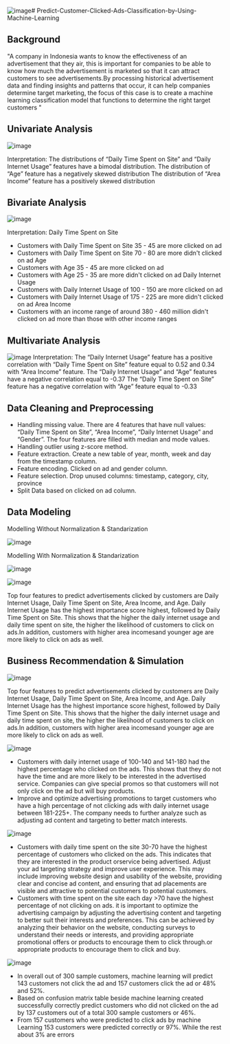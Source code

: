 ![image](https://github.com/Yasmin63/Predict-Customer-Clicked-Ads-Classification-by-Using-Machine-Learning/assets/146631940/f8147632-7efb-475f-81d0-2378dd507f65)# Predict-Customer-Clicked-Ads-Classification-by-Using-Machine-Learning

## Background
"A company in Indonesia wants to know the effectiveness of an advertisement that they air, this is important for companies to be able to know how much the advertisement is marketed so that it can attract customers to see advertisements.By processing historical advertisement data and finding insights and patterns that occur, it can help companies determine target marketing, the focus of this case is to create a machine learning classification model that functions to determine the right target customers "



## Univariate Analysis
![image](https://github.com/Yasmin63/Predict-Customer-Clicked-Ads-Classification-by-Using-Machine-Learning/assets/146631940/48023c83-53e1-4012-aad3-aa0780c6fea2)

Interpretation:
The distributions of “Daily Time Spent on Site” and “Daily Internet Usage” features have a bimodal distribution.
The distribution of “Age” feature has a negatively skewed distribution
The distribution of “Area Income” feature has a positively skewed distribution



## Bivariate Analysis
![image](https://github.com/Yasmin63/Predict-Customer-Clicked-Ads-Classification-by-Using-Machine-Learning/assets/146631940/00ec7959-0543-44f8-9933-196f90cfe2de)

Interpretation:
Daily Time Spent on Site
- Customers with Daily Time Spent on Site 35 - 45 are more clicked on ad
- Customers with Daily Time Spent on Site 70 - 80 are more didn't clicked on ad
Age
- Customers with Age 35 - 45 are more clicked on ad
- Customers with Age 25 - 35 are more didn't clicked on ad
Daily Internet Usage
- Customers with Daily Internet Usage of 100 - 150 are more clicked on ad
- Customers with Daily Internet Usage of 175 - 225 are more didn't clicked on ad
Area Income
- Customers with an income range of around 380 - 460 million didn't clicked on ad more than those with other income ranges 



## Multivariate Analysis
![image](https://github.com/Yasmin63/Predict-Customer-Clicked-Ads-Classification-by-Using-Machine-Learning/assets/146631940/88288521-cd05-4ca4-b876-8852775e4b17)
Interpretation:
The “Daily Internet Usage” feature has a positive correlation with “Daily Time Spent on Site” feature equal to 0.52 and 0.34 with “Area Income” feature.
The “Daily Internet Usage” and “Age” features have a negative correlation equal to -0.37
The “Daily Time Spent on Site” feature has a negative correlation with “Age” feature equal to -0.33



## Data Cleaning and Preprocessing
- Handling missing value. There are 4 features that have null values: “Daily Time Spent on Site”, “Area Income”, “Daily Internet Usage” and “Gender”. The four features are filled with median and mode values.
- Handling outlier using z-score method.
- Feature extraction. Create a new table of year, month, week and day from the timestamp column.
- Feature encoding. Clicked on ad and gender column.
- Feature selection. Drop unused columns: timestamp, category, city, province
- Split Data based on clicked on ad column.



## Data Modeling
Modelling Without Normalization & Standarization

![image](https://github.com/Yasmin63/Predict-Customer-Clicked-Ads-Classification-by-Using-Machine-Learning/assets/146631940/6cb90d9a-3f23-4d02-817f-273fe2520df7)

Modelling With Normalization & Standarization

![image](https://github.com/Yasmin63/Predict-Customer-Clicked-Ads-Classification-by-Using-Machine-Learning/assets/146631940/93221356-3abf-4910-ab8f-ff655c1d8d53)

![image](https://github.com/Yasmin63/Predict-Customer-Clicked-Ads-Classification-by-Using-Machine-Learning/assets/146631940/48f08239-e67a-4341-84a2-58e317143a9c)

Top four features to predict advertisements clicked by customers are Daily Internet Usage, Daily Time Spent on Site, Area Income, and Age. Daily Internet Usage has the highest importance score highest, followed by Daily Time Spent on Site. This shows that the higher the daily internet usage and daily time spent on site, the higher the likelihood of customers to click on ads.In addition, customers with higher area incomesand younger age are more likely to click on ads as well. 



## Business Recommendation & Simulation

![image](https://github.com/Yasmin63/Predict-Customer-Clicked-Ads-Classification-by-Using-Machine-Learning/assets/146631940/4890bc03-4b1a-4a13-a033-2d66e283140c)

Top four features to predict advertisements clicked by customers are Daily Internet Usage, Daily Time Spent on Site, Area Income, and Age. Daily Internet Usage has the highest importance score highest, followed by Daily Time Spent on Site. This shows that the higher the daily internet usage and daily time spent on site, the higher the likelihood of customers to click on ads.In addition, customers with higher area incomesand younger age are more likely to click on ads as well. 

![image](https://github.com/Yasmin63/Predict-Customer-Clicked-Ads-Classification-by-Using-Machine-Learning/assets/146631940/158728ef-d176-4ea8-94f5-e2dff03a5baf)

- Customers with daily internet usage of 100-140 and 141-180 had the highest percentage who clicked on the ads. This shows that they do not have the time and are more likely to be interested in the advertised service. Companies can give special promos so that customers will not only click on the ad but will buy products.
- Improve and optimize advertising promotions to target customers who have a high percentage of not clicking ads with daily internet usage between 181-225+. The company needs to further analyze such as adjusting ad content and targeting to better match interests.

![image](https://github.com/Yasmin63/Predict-Customer-Clicked-Ads-Classification-by-Using-Machine-Learning/assets/146631940/b14afbfd-b5d6-4c68-8a0c-3c1d4c07983a)

- Customers with daily time spent on the site 30-70 have the highest percentage of customers who clicked on the ads. This indicates that they are interested in the product orservice being advertised. Adjust your ad targeting strategy and improve user experience. This may include improving website design and usability of the website, providing clear and concise ad content, and ensuring that ad placements are visible and attractive to potential customers to potential customers.
- Customers with time spent on the site each day >70 have the highest percentage of not clicking on ads. it is important to optimize the advertising campaign by adjusting the advertising content and targeting to better suit their interests and preferences. This can be achieved by analyzing their behavior on the website, conducting surveys to understand their needs or interests, and providing appropriate promotional offers or products to encourage them to click through.or appropriate products to encourage them to click and buy.

![image](https://github.com/Yasmin63/Predict-Customer-Clicked-Ads-Classification-by-Using-Machine-Learning/assets/146631940/301d2459-d7d6-4f58-a2cd-8533f7614e78)

- In overall out of 300 sample customers, machine learning will predict 143 customers not click the ad and 157 customers click the ad or 48% and 52%.
- Based on confusion matrix table beside machine learning created successfully correctly predict customers who did not clicked on the ad by 137 customers out of a total 300 sample customers or 46%.
- From 157 customers who were predicted to click ads by machine Learning 153 customers were predicted correctly or 97%. While the rest about 3% are errors









